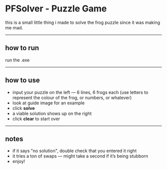 # PFSolver - Puzzle Game

this is a small little thing i made to solve the frog puzzle since it was making me mad.

---

## how to run

run the .exe

---

## how to use

- input your puzzle on the left — 6 lines, 6 frogs each (use letters to represent the colour of the frog, or numbers, or whatever)
- look at guide image for an example
- click **solve**
- a viable solution shows up on the right
- click **clear** to start over

---

## notes

- if it says "no solution", double check that you entered it right
- it tries a ton of swaps — might take a second if it’s being stubborn
- enjoy!
